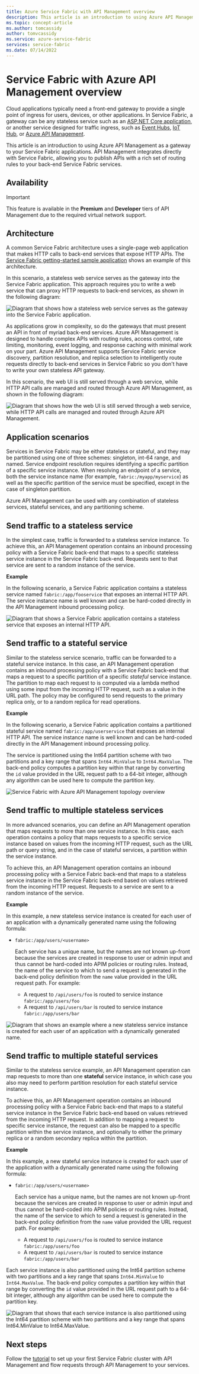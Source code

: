 ```yaml
---
title: Azure Service Fabric with API Management overview 
description: This article is an introduction to using Azure API Management as a gateway to your Service Fabric applications. 
ms.topic: concept-article
ms.author: tomcassidy
author: tomvcassidy
ms.service: azure-service-fabric
services: service-fabric
ms.date: 07/14/2022
---
```


# Service Fabric with Azure API Management overview

Cloud applications typically need a front-end gateway to provide a single point of ingress for users, devices, or other applications. In Service Fabric, a gateway can be any stateless service such as an [ASP.NET Core application](service-fabric-reliable-services-communication-aspnetcore.md), or another service designed for traffic ingress, such as [Event Hubs](/azure/event-hubs/), [IoT Hub](/azure/iot-hub/), or [Azure API Management](/azure/api-management/).

This article is an introduction to using Azure API Management as a gateway to your Service Fabric applications. API Management integrates directly with Service Fabric, allowing you to publish APIs with a rich set of routing rules to your back-end Service Fabric services.

## Availability

> [!IMPORTANT]
> This feature is available in the **Premium** and **Developer** tiers of API Management due to the required virtual network support.

## Architecture

A common Service Fabric architecture uses a single-page web application that makes HTTP calls to back-end services that expose HTTP APIs. The [Service Fabric getting-started sample application](https://github.com/Azure-Samples/service-fabric-dotnet-getting-started) shows an example of this architecture.

In this scenario, a stateless web service serves as the gateway into the Service Fabric application. This approach requires you to write a web service that can proxy HTTP requests to back-end services, as shown in the following diagram:

![Diagram that shows how a stateless web service serves as the gateway into the Service Fabric application.][sf-web-app-stateless-gateway]

As applications grow in complexity, so do the gateways that must present an API in front of myriad back-end services. Azure API Management is designed to handle complex APIs with routing rules, access control, rate limiting, monitoring, event logging, and response caching with minimal work on your part. Azure API Management supports Service Fabric service discovery, partition resolution, and replica selection to intelligently route requests directly to back-end services in Service Fabric so you don't have to write your own stateless API gateway. 

In this scenario, the web UI is still served through a web service, while HTTP API calls are managed and routed through Azure API Management, as shown in the following diagram:

![Diagram that shows how the web UI is still served through a web service, while HTTP API calls are managed and routed through Azure API Management.][sf-apim-web-app]

## Application scenarios

Services in Service Fabric may be either stateless or stateful, and they may be partitioned using one of three schemes: singleton, int-64 range, and named. Service endpoint resolution requires identifying a specific partition of a specific service instance. When resolving an endpoint of a service, both the service instance name (for example, `fabric:/myapp/myservice`) as well as the specific partition of the service must be specified, except in the case of singleton partition.

Azure API Management can be used with any combination of stateless services, stateful services, and any partitioning scheme.

## Send traffic to a stateless service

In the simplest case, traffic is forwarded to a stateless service instance. To achieve this, an API Management operation contains an inbound processing policy with a Service Fabric back-end that maps to a specific stateless service instance in the Service Fabric back-end. Requests sent to that service are sent to a random instance of the service.

**Example**

In the following scenario, a Service Fabric application contains a stateless service named `fabric:/app/fooservice` that exposes an internal HTTP API. The service instance name is well known and can be hard-coded directly in the API Management inbound processing policy. 

![Diagram that shows a Service Fabric application contains a stateless service that exposes an internal HTTP API.][sf-apim-static-stateless]

## Send traffic to a stateful service

Similar to the stateless service scenario, traffic can be forwarded to a stateful service instance. In this case, an API Management operation contains an inbound processing policy with a Service Fabric back-end that maps a request to a specific partition of a specific *stateful* service instance. The partition to map each request to is computed via a lambda method using some input from the incoming HTTP request, such as a value in the URL path. The policy may be configured to send requests to the primary replica only, or to a random replica for read operations.

**Example**

In the following scenario, a Service Fabric application contains a partitioned stateful service named `fabric:/app/userservice` that exposes an internal HTTP API. The service instance name is well known and can be hard-coded directly in the API Management inbound processing policy.  

The service is partitioned using the Int64 partition scheme with two partitions and a key range that spans `Int64.MinValue` to `Int64.MaxValue`. The back-end policy computes a partition key within that range by converting the `id` value provided in the URL request path to a 64-bit integer, although any algorithm can be used here to compute the partition key. 

![Service Fabric with Azure API Management topology overview][sf-apim-static-stateful]

## Send traffic to multiple stateless services

In more advanced scenarios, you can define an API Management operation that maps requests to more than one service instance. In this case, each operation contains a policy that maps requests to a specific service instance based on values from the incoming HTTP request, such as the URL path or query string, and in the case of stateful services, a partition within the service instance.

To achieve this, an API Management operation contains an inbound processing policy with a Service Fabric back-end that maps to a stateless service instance in the Service Fabric back-end based on values retrieved from the incoming HTTP request. Requests to a service are sent to a random instance of the service.

**Example**

In this example, a new stateless service instance is created for each user of an application with a dynamically generated name using the following formula:

- `fabric:/app/users/<username>`

  Each service has a unique name, but the names are not known up-front because the services are created in response to user or admin input and thus cannot be hard-coded into APIM policies or routing rules. Instead, the name of the service to which to send a request is generated in the back-end policy definition from the `name` value provided in the URL request path. For example:

  - A request to `/api/users/foo` is routed to service instance `fabric:/app/users/foo`
  - A request to `/api/users/bar` is routed to service instance `fabric:/app/users/bar`

![Diagram that shows an example where a new stateless service instance is created for each user of an application with a dynamically generated name.][sf-apim-dynamic-stateless]

## Send traffic to multiple stateful services

Similar to the stateless service example, an API Management operation can map requests to more than one **stateful** service instance, in which case you also may need to perform partition resolution for each stateful service instance.

To achieve this, an API Management operation contains an inbound processing policy with a Service Fabric back-end that maps to a stateful service instance in the Service Fabric back-end based on values retrieved from the incoming HTTP request. In addition to mapping a request to specific service instance, the request can also be mapped to a specific partition within the service instance, and optionally to either the primary replica or a random secondary replica within the partition.

**Example**

In this example, a new stateful service instance is created for each user of the application with a dynamically generated name using the following formula:

- `fabric:/app/users/<username>`

  Each service has a unique name, but the names are not known up-front because the services are created in response to user or admin input and thus cannot be hard-coded into APIM policies or routing rules. Instead, the name of the service to which to send a request is generated in the back-end policy definition from the `name` value provided the URL request path. For example:

  - A request to `/api/users/foo` is routed to service instance `fabric:/app/users/foo`
  - A request to `/api/users/bar` is routed to service instance `fabric:/app/users/bar`

Each service instance is also partitioned using the Int64 partition scheme with two partitions and a key range that spans `Int64.MinValue` to `Int64.MaxValue`. The back-end policy computes a partition key within that range by converting the `id` value provided in the URL request path to a 64-bit integer, although any algorithm can be used here to compute the partition key. 

![Diagram that shows that each service instance is also partitioned using the Int64 partition scheme with two partitions and a key range that spans Int64.MinValue to Int64.MaxValue.][sf-apim-dynamic-stateful]

## Next steps

Follow the [tutorial](service-fabric-tutorial-deploy-api-management.md) to set up your first Service Fabric cluster with API Management and flow requests through API Management to your services.

<!-- links -->

<!-- pics -->
[sf-apim-web-app]: ./media/service-fabric-api-management-overview/sf-apim-web-app.png
[sf-web-app-stateless-gateway]: ./media/service-fabric-api-management-overview/sf-web-app-stateless-gateway.png
[sf-apim-static-stateless]: ./media/service-fabric-api-management-overview/sf-apim-static-stateless.png
[sf-apim-static-stateful]: ./media/service-fabric-api-management-overview/sf-apim-static-stateful.png
[sf-apim-dynamic-stateless]: ./media/service-fabric-api-management-overview/sf-apim-dynamic-stateless.png
[sf-apim-dynamic-stateful]: ./media/service-fabric-api-management-overview/sf-apim-dynamic-stateful.png
